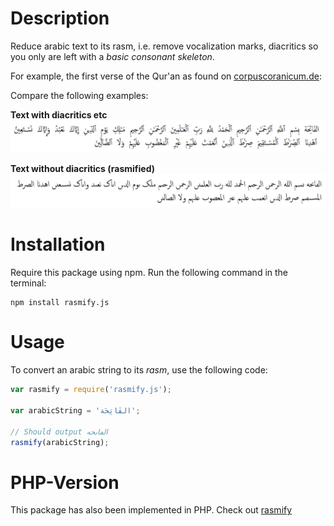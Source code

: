 # Description

Reduce arabic text to its rasm, i.e. remove vocalization marks, diacritics so you only are left with a *basic consonant skeleton*.

For example, the first verse of the Qur'an as found on [corpuscoranicum.de](http://corpuscoranicum.de/index/index/sure/1/vers/1):

Compare the following examples:

**Text with diacritics etc**
![First sura of the Qur'an with diacritics etc](assets/quranic_text_with_diacritics.png)

**Text without diacritics (rasmified)**
![First sura of the Qur'an rasmified](assets/quranic_text_rasmified.png)

# Installation

Require this package using npm. Run the following command in the terminal:


```
npm install rasmify.js
```

# Usage

To convert an arabic string to its *rasm*, use the following code:

```javascript
var rasmify = require('rasmify.js');

var arabicString = 'الفَاتِحَة';

// Should output الڡاٮحه
rasmify(arabicString);
```

# PHP-Version

This package has also been implemented in PHP. Check out [rasmify](https://github.com/telota/rasmify)